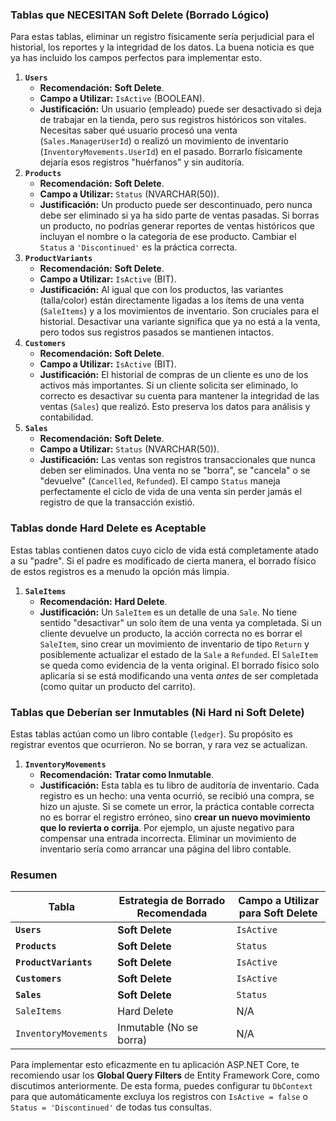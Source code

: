 ### Tablas que **NECESITAN** Soft Delete (Borrado Lógico)



Para estas tablas, eliminar un registro físicamente sería perjudicial para el historial, los reportes y la integridad de los datos. La buena noticia es que ya has incluido los campos perfectos para implementar esto.

1. **`Users`**
   - **Recomendación:** **Soft Delete**.
   - **Campo a Utilizar:** `IsActive` (BOOLEAN).
   - **Justificación:** Un usuario (empleado) puede ser desactivado si deja de trabajar en la tienda, pero sus registros históricos son vitales. Necesitas saber qué usuario procesó una venta (`Sales.ManagerUserId`) o realizó un movimiento de inventario (`InventoryMovements.UserId`) en el pasado. Borrarlo físicamente dejaría esos registros "huérfanos" y sin auditoría.
2. **`Products`**
   - **Recomendación:** **Soft Delete**.
   - **Campo a Utilizar:** `Status` (NVARCHAR(50)).
   - **Justificación:** Un producto puede ser descontinuado, pero nunca debe ser eliminado si ya ha sido parte de ventas pasadas. Si borras un producto, no podrías generar reportes de ventas históricos que incluyan el nombre o la categoría de ese producto. Cambiar el `Status` a `'Discontinued'` es la práctica correcta.
3. **`ProductVariants`**
   - **Recomendación:** **Soft Delete**.
   - **Campo a Utilizar:** `IsActive` (BIT).
   - **Justificación:** Al igual que con los productos, las variantes (talla/color) están directamente ligadas a los ítems de una venta (`SaleItems`) y a los movimientos de inventario. Son cruciales para el historial. Desactivar una variante significa que ya no está a la venta, pero todos sus registros pasados se mantienen intactos.
4. **`Customers`**
   - **Recomendación:** **Soft Delete**.
   - **Campo a Utilizar:** `IsActive` (BIT).
   - **Justificación:** El historial de compras de un cliente es uno de los activos más importantes. Si un cliente solicita ser eliminado, lo correcto es desactivar su cuenta para mantener la integridad de las ventas (`Sales`) que realizó. Esto preserva los datos para análisis y contabilidad.
5. **`Sales`**
   - **Recomendación:** **Soft Delete**.
   - **Campo a Utilizar:** `Status` (NVARCHAR(50)).
   - **Justificación:** Las ventas son registros transaccionales que nunca deben ser eliminados. Una venta no se "borra", se "cancela" o se "devuelve" (`Cancelled`, `Refunded`). El campo `Status` maneja perfectamente el ciclo de vida de una venta sin perder jamás el registro de que la transacción existió.



### Tablas donde **Hard Delete** es Aceptable



Estas tablas contienen datos cuyo ciclo de vida está completamente atado a su "padre". Si el padre es modificado de cierta manera, el borrado físico de estos registros es a menudo la opción más limpia.

1. **`SaleItems`**
   - **Recomendación:** **Hard Delete**.
   - **Justificación:** Un `SaleItem` es un detalle de una `Sale`. No tiene sentido "desactivar" un solo ítem de una venta ya completada. Si un cliente devuelve un producto, la acción correcta no es borrar el `SaleItem`, sino crear un movimiento de inventario de tipo `Return` y posiblemente actualizar el estado de la `Sale` a `Refunded`. El `SaleItem` se queda como evidencia de la venta original. El borrado físico solo aplicaría si se está modificando una venta *antes* de ser completada (como quitar un producto del carrito).



### Tablas que Deberían ser **Inmutables** (Ni Hard ni Soft Delete)



Estas tablas actúan como un libro contable (`ledger`). Su propósito es registrar eventos que ocurrieron. No se borran, y rara vez se actualizan.

1. **`InventoryMovements`**
   - **Recomendación:** **Tratar como Inmutable**.
   - **Justificación:** Esta tabla es tu libro de auditoría de inventario. Cada registro es un hecho: una venta ocurrió, se recibió una compra, se hizo un ajuste. Si se comete un error, la práctica contable correcta no es borrar el registro erróneo, sino **crear un nuevo movimiento que lo revierta o corrija**. Por ejemplo, un ajuste negativo para compensar una entrada incorrecta. Eliminar un movimiento de inventario sería como arrancar una página del libro contable.



### Resumen



| Tabla                 | Estrategia de Borrado Recomendada | Campo a Utilizar para Soft Delete |
| --------------------- | --------------------------------- | --------------------------------- |
| **`Users`**           | **Soft Delete**                   | `IsActive`                        |
| **`Products`**        | **Soft Delete**                   | `Status`                          |
| **`ProductVariants`** | **Soft Delete**                   | `IsActive`                        |
| **`Customers`**       | **Soft Delete**                   | `IsActive`                        |
| **`Sales`**           | **Soft Delete**                   | `Status`                          |
| `SaleItems`           | Hard Delete                       | N/A                               |
| `InventoryMovements`  | Inmutable (No se borra)           | N/A                               |

Para implementar esto eficazmente en tu aplicación ASP.NET Core, te recomiendo usar los **Global Query Filters** de Entity Framework Core, como discutimos anteriormente. De esta forma, puedes configurar tu `DbContext` para que automáticamente excluya los registros con `IsActive = false` o `Status = 'Discontinued'` de todas tus consultas.

